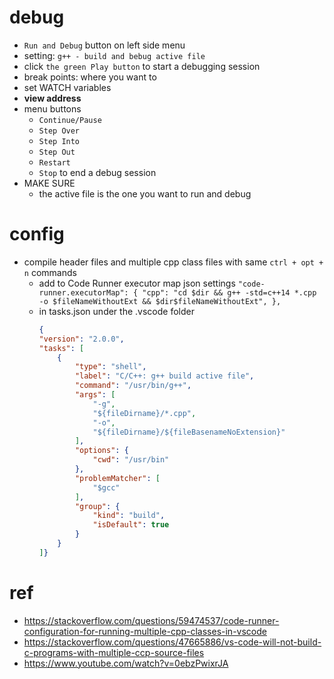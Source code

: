 # debug

* `Run and Debug` button on left side menu
* setting: `g++ - build and bebug active file`
* click `the green Play button` to start a debugging session
* break points: where you want to
* set WATCH variables
* **view address**
* menu buttons
  * `Continue/Pause`
  * `Step Over`
  * `Step Into`
  * `Step Out`
  * `Restart`
  * `Stop` to end a debug session
* MAKE SURE
  * the active file is the one you want to run and debug

# config

* compile header files and multiple cpp class files with same `ctrl + opt + n` commands
  * add to Code Runner executor map json settings
    `"code-runner.executorMap": { "cpp": "cd $dir && g++ -std=c++14 *.cpp  -o $fileNameWithoutExt && $dir$fileNameWithoutExt", }, `
  * in tasks.json under the .vscode folder
    ```json
    {
    "version": "2.0.0",
    "tasks": [
        {
            "type": "shell",
            "label": "C/C++: g++ build active file",
            "command": "/usr/bin/g++",
            "args": [
                "-g",
                "${fileDirname}/*.cpp",
                "-o",
                "${fileDirname}/${fileBasenameNoExtension}"
            ],
            "options": {
                "cwd": "/usr/bin"
            },
            "problemMatcher": [
                "$gcc"
            ],
            "group": {
                "kind": "build",
                "isDefault": true
            }
        }
    ]}
    ```

# ref

* https://stackoverflow.com/questions/59474537/code-runner-configuration-for-running-multiple-cpp-classes-in-vscode
* https://stackoverflow.com/questions/47665886/vs-code-will-not-build-c-programs-with-multiple-ccp-source-files
* https://www.youtube.com/watch?v=0ebzPwixrJA
